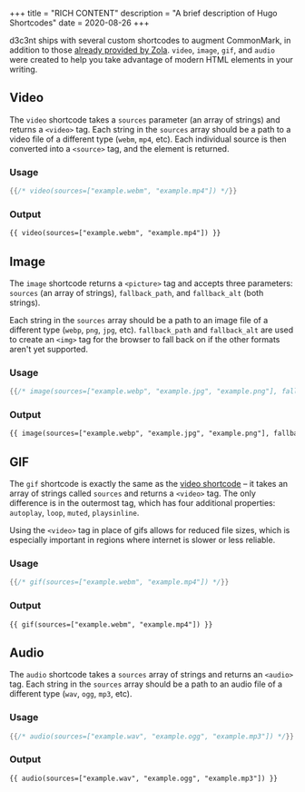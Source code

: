 +++
title = "RICH CONTENT"
description = "A brief description of Hugo Shortcodes"
date = 2020-08-26
+++

d3c3nt ships with several custom shortcodes to augment CommonMark, in
addition to those [already provided by Zola][built-in]. `video`,
`image`, `gif`, and `audio` were created to help you take advantage of
modern HTML elements in your writing.

<!-- more -->

## Video

The `video` shortcode takes a `sources` parameter (an array of strings)
and returns a `<video>` tag. Each string in the `sources` array should
be a path to a video file of a different type (`webm`, `mp4`, etc). Each
individual source is then converted into a `<source>` tag, and the
element is returned.

### Usage
```rs
{{/* video(sources=["example.webm", "example.mp4"]) */}}
```
### Output
```html
{{ video(sources=["example.webm", "example.mp4"]) }}
```

## Image

The `image` shortcode returns a `<picture>` tag and accepts three
parameters: `sources` (an array of strings), `fallback_path`, and
`fallback_alt` (both strings).

Each string in the `sources` array should be a path to an image file of
a different type (`webp`, `png`, `jpg`, etc). `fallback_path` and
`fallback_alt` are used to create an `<img>` tag for the browser to fall
back on if the other formats aren't yet supported.

### Usage
```rs
{{/* image(sources=["example.webp", "example.jpg", "example.png"], fallback_path="example.png", fallback_alt="Lorem Ipsum") */}}
```
### Output
```html
{{ image(sources=["example.webp", "example.jpg", "example.png"], fallback_path="example.png", fallback_alt="Lorem Ipsum") }}
```

## GIF

The `gif` shortcode is exactly the same as the [video shortcode][video]
– it takes an array of strings called `sources` and returns a
`<video>` tag. The only difference is in the outermost tag, which has
four additional properties: `autoplay`, `loop`, `muted`, `playsinline`.

Using the `<video>` tag in place of gifs allows for reduced file sizes,
which is especially important in regions where internet is slower or
less reliable.

### Usage
```rs
{{/* gif(sources=["example.webm", "example.mp4"]) */}}
```
### Output
```html
{{ gif(sources=["example.webm", "example.mp4"]) }}
```

## Audio

The `audio` shortcode takes a `sources` array of strings and returns an
`<audio>` tag. Each string in the `sources` array should be a path to an
audio file of a different type (`wav`, `ogg`, `mp3`, etc).

### Usage
```rs
{{/* audio(sources=["example.wav", "example.ogg", "example.mp3"]) */}}
```
### Output
```html
{{ audio(sources=["example.wav", "example.ogg", "example.mp3"]) }}
```

[built-in]: https://www.getzola.org/documentation/content/shortcodes/#built-in-shortcodes
[video]: @/posts/rich-content.md#video

